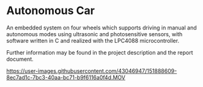 # Autonomous Car
An embedded system on four wheels which supports driving in manual and autonomous modes using ultrasonic and photosensitive sensors, with software written in C and realized with the LPC4088 microcontroller.

Further information may be found in the project description and the report document.

https://user-images.githubusercontent.com/43046947/151888609-8ec7ad1c-7bc3-40aa-bc71-b9f6116a0f4d.MOV
